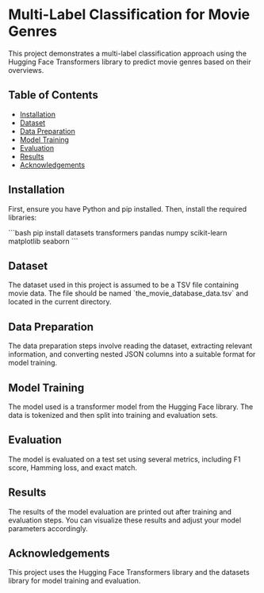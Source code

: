 
# Multi-Label Classification for Movie Genres

This project demonstrates a multi-label classification approach using the Hugging Face Transformers library to predict movie genres based on their overviews.

## Table of Contents

- [Installation](#installation)
- [Dataset](#dataset)
- [Data Preparation](#data-preparation)
- [Model Training](#model-training)
- [Evaluation](#evaluation)
- [Results](#results)
- [Acknowledgements](#acknowledgements)

## Installation

First, ensure you have Python and pip installed. Then, install the required libraries:

\`\`\`bash
pip install datasets transformers pandas numpy scikit-learn matplotlib seaborn
\`\`\`

## Dataset

The dataset used in this project is assumed to be a TSV file containing movie data. The file should be named \`the_movie_database_data.tsv\` and located in the current directory.

## Data Preparation

The data preparation steps involve reading the dataset, extracting relevant information, and converting nested JSON columns into a suitable format for model training.

## Model Training

The model used is a transformer model from the Hugging Face library. The data is tokenized and then split into training and evaluation sets.

## Evaluation

The model is evaluated on a test set using several metrics, including F1 score, Hamming loss, and exact match.

## Results

The results of the model evaluation are printed out after training and evaluation steps. You can visualize these results and adjust your model parameters accordingly.

## Acknowledgements

This project uses the Hugging Face Transformers library and the datasets library for model training and evaluation.

